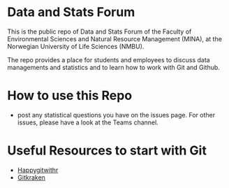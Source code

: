 # Data and Stats Forum

This is the public repo of Data and Stats Forum of the Faculty of Environmental Sciences and Natural Resource Management (MINA), at the Norwegian University of Life Sciences (NMBU). 

The repo provides a place for students and employees to discuss data managements and statistics and to learn how to work with Git and Github.

# How to use this Repo

* post any statistical questions you have on the issues page. For other issues, please have a look at the Teams channel. 

# Useful Resources to start with Git 

* [Happygitwithr](https://happygitwithr.com/index.html)
* [Gitkraken](https://www.gitkraken.com/)


